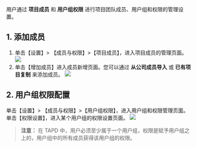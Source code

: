 用户通过 **项目成员** 和 **用户组权限** 进行项目团队成员、用户组和权限的管理设置。

## 1. 添加成员
1. 单击【设置】> 【成员与权限】>【项目成员】，进入项目成员的管理页面。
![](//mc.qcloudimg.com/static/img/cb303a3ab4c2334e2598deebae5b52c4/image.png)
2. 单击【增加成员】进入成员新增页面。您可以通过 **从公司成员导入** 或 **已有项目复制** 来添加成员。
![](//mc.qcloudimg.com/static/img/3b864f6510b1058d61b71e208ad4ce86/image.jpg)
## 2. 用户组权限配置
单击【设置】> 【成员与权限】>【用户组权限】，进入用户组和权限管理页面。 单击【权限设置】，进入某个用户组的权限设置页面。
![](//mc.qcloudimg.com/static/img/3d6a23f7a28ca21da2ef317b2368b453/image.png)
>**注意：**
>在 TAPD 中，用户必须至少属于一个用户组，权限是赋予用户组之上的，用户组中的所有成员获得该用户组的权限。
